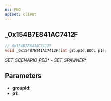 ```yaml
---
ns: PED
apiset: client
---
```

## _0x154B7E841AC7412F

```c
// 0x154B7E841AC7412F
void _0x154B7E841AC7412F(int groupId,BOOL p1);
```

_SET_SCENARIO_PED_* - _SET_SPAWNER_*

## Parameters
* **groupId**:
* **p1**: